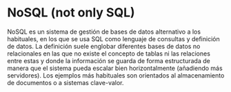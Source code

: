 # NoSQL (not only SQL)

NoSQL es un sistema de gestión de bases de datos alternativo a los habituales, en los que se usa SQL como lenguaje de consultas y definición de datos. La definición suele englobar diferentes bases de datos no relacionales en las que no existe el concepto de tablas ni las relaciones entre estas y donde la información se guarda de forma estructurada de manera que el sistema pueda escalar bien horizontalmente (añadiendo más servidores). Los ejemplos más habituales son orientados al almacenamiento de documentos o a sistemas clave-valor.
